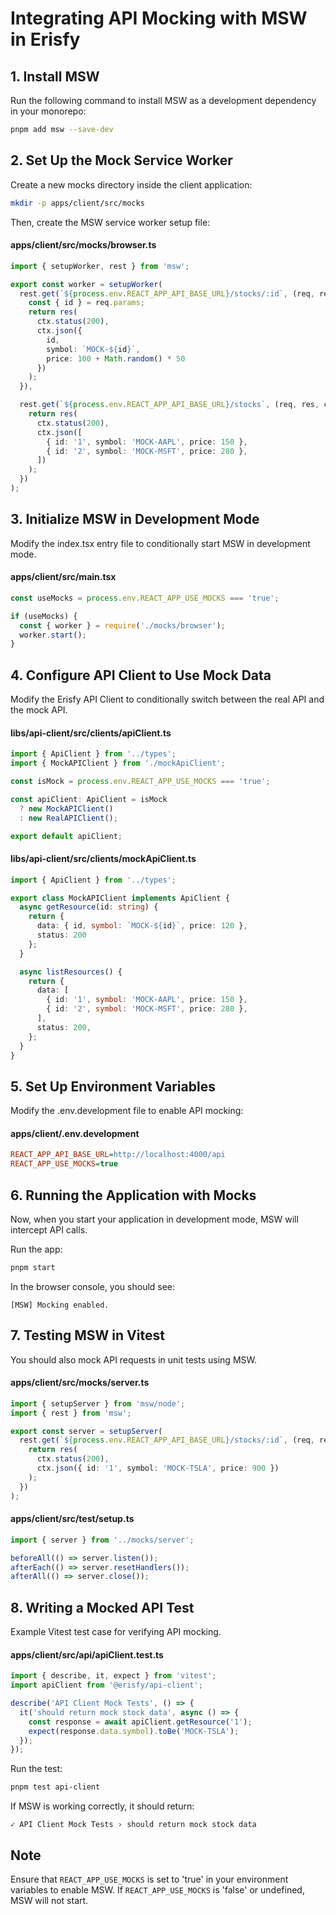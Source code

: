 # Integrating API Mocking with MSW in Erisfy

## 1. Install MSW

Run the following command to install MSW as a development dependency in your monorepo:

```bash
pnpm add msw --save-dev
```

## 2. Set Up the Mock Service Worker

Create a new mocks directory inside the client application:

```bash
mkdir -p apps/client/src/mocks
```

Then, create the MSW service worker setup file:

#### apps/client/src/mocks/browser.ts

```typescript
import { setupWorker, rest } from 'msw';

export const worker = setupWorker(
  rest.get(`${process.env.REACT_APP_API_BASE_URL}/stocks/:id`, (req, res, ctx) => {
    const { id } = req.params;
    return res(
      ctx.status(200),
      ctx.json({ 
        id, 
        symbol: `MOCK-${id}`, 
        price: 100 + Math.random() * 50 
      })
    );
  }),

  rest.get(`${process.env.REACT_APP_API_BASE_URL}/stocks`, (req, res, ctx) => {
    return res(
      ctx.status(200),
      ctx.json([
        { id: '1', symbol: 'MOCK-AAPL', price: 150 },
        { id: '2', symbol: 'MOCK-MSFT', price: 280 },
      ])
    );
  })
);
```

## 3. Initialize MSW in Development Mode

Modify the index.tsx entry file to conditionally start MSW in development mode.

#### apps/client/src/main.tsx

```typescript
const useMocks = process.env.REACT_APP_USE_MOCKS === 'true';

if (useMocks) {
  const { worker } = require('./mocks/browser');
  worker.start();
}
```

## 4. Configure API Client to Use Mock Data

Modify the Erisfy API Client to conditionally switch between the real API and the mock API.

#### libs/api-client/src/clients/apiClient.ts

```typescript
import { ApiClient } from '../types';
import { MockAPIClient } from './mockApiClient';

const isMock = process.env.REACT_APP_USE_MOCKS === 'true';

const apiClient: ApiClient = isMock
  ? new MockAPIClient()
  : new RealAPIClient();

export default apiClient;
```

#### libs/api-client/src/clients/mockApiClient.ts

```typescript
import { ApiClient } from '../types';

export class MockAPIClient implements ApiClient {
  async getResource(id: string) {
    return { 
      data: { id, symbol: `MOCK-${id}`, price: 120 }, 
      status: 200 
    };
  }

  async listResources() {
    return {
      data: [
        { id: '1', symbol: 'MOCK-AAPL', price: 150 },
        { id: '2', symbol: 'MOCK-MSFT', price: 280 },
      ],
      status: 200,
    };
  }
}
```

## 5. Set Up Environment Variables

Modify the .env.development file to enable API mocking:

#### apps/client/.env.development

```ini
REACT_APP_API_BASE_URL=http://localhost:4000/api
REACT_APP_USE_MOCKS=true
```

## 6. Running the Application with Mocks

Now, when you start your application in development mode, MSW will intercept API calls.

Run the app:

```bash
pnpm start
```

In the browser console, you should see:

```
[MSW] Mocking enabled.
```

## 7. Testing MSW in Vitest

You should also mock API requests in unit tests using MSW.

#### apps/client/src/mocks/server.ts

```typescript
import { setupServer } from 'msw/node';
import { rest } from 'msw';

export const server = setupServer(
  rest.get(`${process.env.REACT_APP_API_BASE_URL}/stocks/:id`, (req, res, ctx) => {
    return res(
      ctx.status(200),
      ctx.json({ id: '1', symbol: 'MOCK-TSLA', price: 900 })
    );
  })
);
```

#### apps/client/src/test/setup.ts

```typescript
import { server } from '../mocks/server';

beforeAll(() => server.listen());
afterEach(() => server.resetHandlers());
afterAll(() => server.close());
```

## 8. Writing a Mocked API Test

Example Vitest test case for verifying API mocking.

#### apps/client/src/api/apiClient.test.ts

```typescript
import { describe, it, expect } from 'vitest';
import apiClient from '@erisfy/api-client';

describe('API Client Mock Tests', () => {
  it('should return mock stock data', async () => {
    const response = await apiClient.getResource('1');
    expect(response.data.symbol).toBe('MOCK-TSLA');
  });
});
```

Run the test:

```bash
pnpm test api-client
```

If MSW is working correctly, it should return:

```
✓ API Client Mock Tests › should return mock stock data
```

## Note

Ensure that `REACT_APP_USE_MOCKS` is set to 'true' in your environment variables to enable MSW. If `REACT_APP_USE_MOCKS` is 'false' or undefined, MSW will not start.
